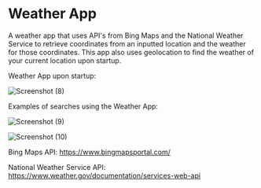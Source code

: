 # Weather App
A weather app that uses API's from Bing Maps and the National Weather Service to retrieve coordinates from an inputted location and the weather for those coordinates.
This app also uses geolocation to find the weather of your current location upon startup.

Weather App upon startup:

![Screenshot (8)](https://user-images.githubusercontent.com/84202362/178773089-b960ff8f-c097-4e56-b531-6b8091ebb1cd.png)

Examples of searches using the Weather App:

![Screenshot (9)](https://user-images.githubusercontent.com/84202362/178773174-1707926f-3e8a-45cf-a4c9-c659ffbb6efd.png)

![Screenshot (10)](https://user-images.githubusercontent.com/84202362/178773230-3dcf2d24-e279-4585-9d8e-320dd12910fb.png)


Bing Maps API:
https://www.bingmapsportal.com/

National Weather Service API:
https://www.weather.gov/documentation/services-web-api
